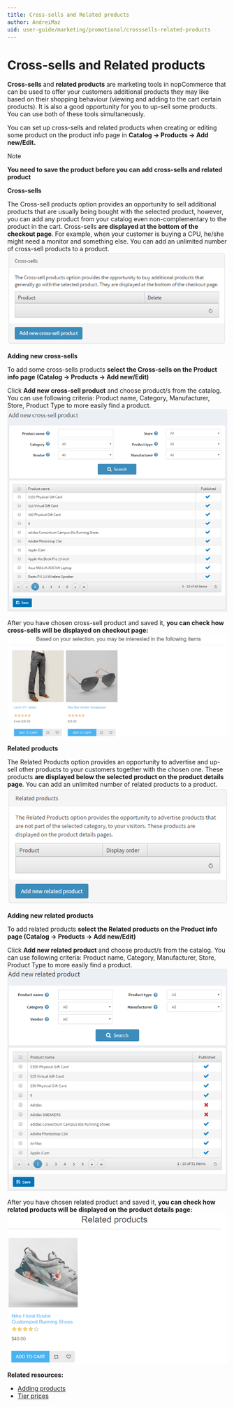 ```yaml
---
title: Cross-sells and Related products
author: AndreiMaz
uid: user-guide/marketing/promotional/crosssells-related-products
---
```

# Cross-sells and Related products

**Cross-sells** and **related products** are marketing tools in nopCommerce that can be used to offer your customers additional products they may like based on their shopping behaviour (viewing and adding to the cart certain products). It is also a good opportunity for you to up-sell some products. You can use both of these tools simultaneously.

You can set up cross-sells and related products when creating or editing some product on the product info page in **Catalog → Products → Add new/Edit.**

> [!NOTE]
> **You need to save the product before you can add cross-sells and related product**

**Cross-sells**

The Cross-sell products option provides an opportunity to sell additional products that are usually being bought with the selected product, however, you can add any product from your catalog even non-complementary to the product in the cart.  Cross-sells **are displayed at the bottom of the checkout page**. For example, when your customer is buying a CPU, he/she might need a monitor and something else. You can add an unlimited number of cross-sell products to a product.
![Cross_sells](/user-guide/marketing/promotional/_statics/Cross-sells.png)


**Adding new cross-sells**

To add some cross-sells products **select the Cross-sells on the Product info page (Catalog → Products → Add new/Edit)**

Click **Add new cross-sell product** and choose product/s from the catalog. You can use following criteria: Product name, Category, Manufacturer, Store, Product Type to more easily find a product.
![Adding_new_cross_sells](/user-guide/marketing/promotional/_statics/add-new-cross-sells.png)

After you have chosen cross-sell product and saved it, **you can check how cross-sells will be displayed on checkout page:**
![Cross-sells_on_checkout](/user-guide/marketing/promotional/_statics/Cross-sells_on_checkout.png)

**Related products**

The Related Products option provides an opportunity to advertise and up-sell other products to your customers together with the chosen one. These products **are displayed below the selected product on the product details page**. You can add an unlimited number of related products to a product.
![Related_products](/user-guide/marketing/promotional/_statics/Related.png)

**Adding new related products**

To add related products **select the Related products on the Product info page (Catalog → Products → Add new/Edit)**

Click **Add new related product** and choose product/s from the catalog. You can use following criteria: Product name, Category, Manufacturer, Store, Product Type to more easily find a product.
![Adding-new-related-product](/user-guide/marketing/promotional/_statics/adiing-new-related.png)

After you have chosen related product and saved it, **you can check how related products will be displayed on the product details page:**
![related-products-on-the-product-details-page](/user-guide/marketing/promotional/_statics/rel-product-on-the-prod-det-page.png)


**Related resources:**

- [Adding products](xref:user-guide/running/product-management/products/adding-products/index)
- [Tier prices](xref:user-guide/marketing/promotional/tier-prices)
